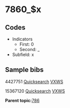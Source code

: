 # 7860\_$x

## Codes

-   Indicators
    -   First: 0
    -   Second: \_
-   Subfield: x

## Sample bibs

4427751 [Quicksearch](https://search.library.yale.edu/catalog/4427751) [VXWS](http://prodorbis.library.yale.edu:7014/vxws/GetHoldingsService?bibId=4427751)

15367120 [Quicksearch](https://search.library.yale.edu/catalog/15367120) [VXWS](http://prodorbis.library.yale.edu:7014/vxws/GetHoldingsService?bibId=15367120)

**Parent topic:**[786](../../tags/786/786.md)

